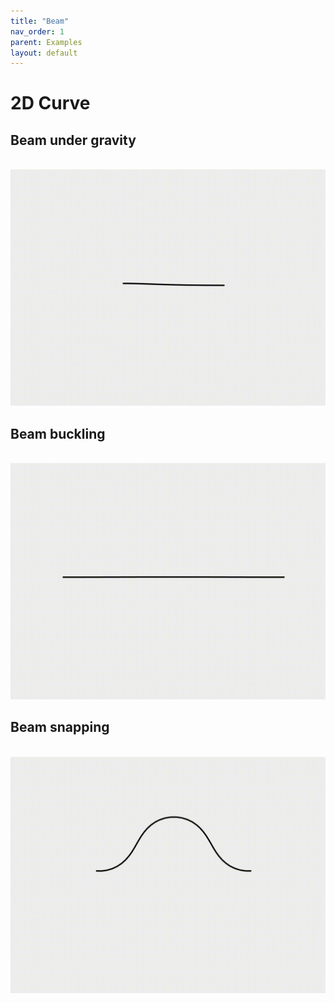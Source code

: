 ```yaml
---
title: "Beam"
nav_order: 1
parent: Examples
layout: default
---
```


# 2D Curve

## Beam under gravity
<br/><img src='../assets/videos/beam_1.gif' width="600">

## Beam buckling 
<br/><img src='../assets/videos/beam_2.gif' width="600">

## Beam snapping 
<br/><img src='../assets/videos/beam_3.gif' width="600">